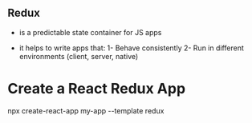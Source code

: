 ## Redux

- is a predictable state container for JS apps

* it helps to write apps that:
  1- Behave consistently
  2- Run in different environments (client, server, native)

# Create a React Redux App

npx create-react-app my-app --template redux
